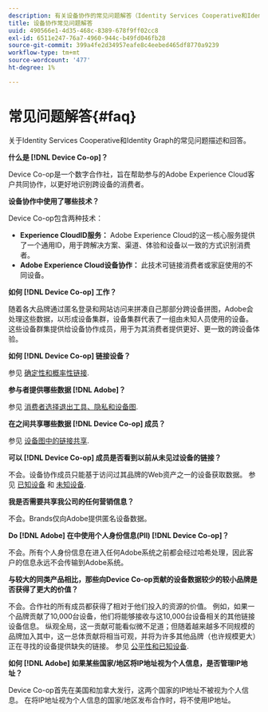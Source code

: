```yaml
---
description: 有关设备协作的常见问题解答（Identity Services Cooperative和Identity Graph）。
title: 设备协作常见问题解答
uuid: 490566e1-4d35-468c-8389-678f9ff02cc8
exl-id: 6511e247-76a7-4960-944c-b49fd046fb28
source-git-commit: 399a4fe2d34957eafe8c4eebed465df8770a9239
workflow-type: tm+mt
source-wordcount: '477'
ht-degree: 1%

---
```


# 常见问题解答{#faq}

关于Identity Services Cooperative和Identity Graph的常见问题描述和回答。

**什么是 [!DNL Device Co-op]？**

Device Co-op是一个数字合作社，旨在帮助参与的Adobe Experience Cloud客户共同协作，以更好地识别跨设备的消费者。

**设备协作中使用了哪些技术？**

Device Co-op包含两种技术：

* **Experience CloudID服务：** Adobe Experience Cloud的这一核心服务提供了一个通用ID，用于跨解决方案、渠道、体验和设备以一致的方式识别消费者。
* **Adobe Experience Cloud设备协作：** 此技术可链接消费者或家庭使用的不同设备。

**如何 [!DNL Device Co-op] 工作？**

随着各大品牌通过匿名登录和网站访问来拼凑自己那部分跨设备拼图，Adobe会处理这些数据，以形成设备集群，设备集群代表了一组由未知人员使用的设备。 这些设备群集提供给设备协作成员，用于为其消费者提供更好、更一致的跨设备体验。

**如何 [!DNL Device Co-op] 链接设备？**

参见 [确定性和概率性链接](processes/links.md#concept-58bb7ab25f904f5f98d645e35205c931).

**参与者提供哪些数据 [!DNL Adobe]？**

参见 [消费者选择退出工具、隐私和设备图](privacy.md#concept-fa1346e6b95a484eaeafc9bebe3cd6be).

**在之间共享哪些数据 [!DNL Device Co-op] 成员？**

参见 [设备图中的链接共享](processes/link-sharing.md#concept-7168053105a94649a3f092d375d79eaf).

<!--
Removed at Asa's request.
<p><b>What does <span class="keyword"> Adobe </span> see via the <span class="wintitle"> Device Graph </span>?</b> </p>
<p>Adobe can see which devices are most likely being used by the same person, using probabilistic and deterministic device graph algorithms. This match between a group of devices and a person is really two numbers that are linked to each other. One number represents a group of devices believed to belong to the same person while the other number represents a person. Adobe makes this linked device information available to consumers as well, so they can correct misinformation and/or opt-out one or all devices from the Device Co-op. </p>
-->

**可以 [!DNL Device Co-op] 成员是否看到以前从未见过设备的链接？**

不会。设备协作成员只能基于访问过其品牌的Web资产之一的设备获取数据。 参见 [已知设备](processes/known-device.md#concept-8e87c276819a48bfac5cef10b45216d1) 和 [未知设备](processes/unknown-device.md#concept-95090d341cdc4c22ba4319d79d8f6e40).

**我是否需要共享我公司的任何营销信息？**

不会。Brands仅向Adobe提供匿名设备数据。

**Do [!DNL Adobe] 在中使用个人身份信息(PII) [!DNL Device Co-op]？**

不会。所有个人身份信息在进入任何Adobe系统之前都会经过哈希处理，因此客户的信息永远不会传输到Adobe系统。

**与较大的同类产品相比，那些向Device Co-op贡献的设备数据较少的较小品牌是否获得了更大的价值？**

不会。合作社的所有成员都获得了相对于他们投入的资源的价值。 例如，如果一个品牌贡献了10,000台设备，他们将能够接收与这10,000台设备相关的其他链接设备信息。 纵观全局，这一贡献可能看似微不足道；但随着越来越多不同规模的品牌加入其中，这一总体贡献将相当可观，并将为许多其他品牌（也许规模更大）正在寻找的设备提供缺失的链接。 参见 [公平性和已知设备](processes/known-device.md#section-0543188729d845d6b95db70b8b25e9f8).

**如何 [!DNL Adobe] 如果某些国家/地区将IP地址视为个人信息，是否管理IP地址？**

Device Co-op首先在美国和加拿大发行，这两个国家的IP地址不被视为个人信息。 在将IP地址视为个人信息的国家/地区发布合作时，将不使用IP地址。
